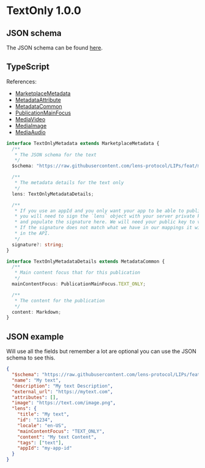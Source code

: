 # TextOnly 1.0.0

## JSON schema

The JSON schema can be found [here](./schema.json).

## TypeScript

References:

- [MarketplaceMetadata](../../shared-ts-interfaces/marketplace-metadata.ts)
- [MetadataAttribute](../../../shared-ts-interfaces/metadata-attribute.ts)
- [MetadataCommon](../../shared-ts-interfaces/metadata-common.ts)
- [PublicationMainFocus](../../shared-ts-interfaces/publication-main-focus.ts)
- [MediaVideo](../../shared-ts-interfaces/media/media-video.ts)
- [MediaImage](../../shared-ts-interfaces/media/media-image.ts)
- [MediaAudio](../../shared-ts-interfaces/media/media-audio.ts)

```ts
interface TextOnlyMetadata extends MarketplaceMetadata {
  /**
   * The JSON schema for the text
   */
  $schema: "https://raw.githubusercontent.com/lens-protocol/LIPs/feat/metadata-standards/lens-metadata-standards/publication/text-only/1.0.0/schema.json";

  /**
   * The metadata details for the text only
   */
  lens: TextOnlyMetadataDetails;

  /**
   * If you use an appId and you only want your app to be able to publish under it,
   * you will need to sign the `lens` object with your server private key
   * and populate the signature here. We will need your public key to verify this.
   * If the signature does not match what we have in our mappings it will not be surfaced
   * in the API.
   */
  signature?: string;
}

interface TextOnlyMetadataDetails extends MetadataCommon {
  /**
   * Main content focus that for this publication
   */
  mainContentFocus: PublicationMainFocus.TEXT_ONLY;

  /**
   * The content for the publication
   */
  content: Markdown;
}
```

## JSON example

Will use all the fields but remember a lot are optional you can use the JSON schema to see this.

```json
{
  "$schema": "https://raw.githubusercontent.com/lens-protocol/LIPs/feat/metadata-standards/lens-metadata-standards/publication/text-only/1.0.0/schema.json",
  "name": "My text",
  "description": "My text Description",
  "external_url": "https://mytext.com",
  "attributes": [],
  "image": "https://text.com/image.png",
  "lens": {
    "title": "My text",
    "id": "1234",
    "locale": "en-US",
    "mainContentFocus": "TEXT_ONLY",
    "content": "My text Content",
    "tags": ["text"],
    "appId": "my-app-id"
  }
}
```
